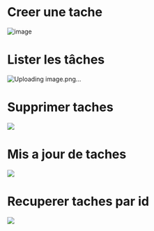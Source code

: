 # Creer une tache
![image](https://github.com/adamandaw/api_to-do-list/assets/149384187/cefa7f7b-9bae-4411-9856-abc29775fbf7)


# Lister les tâches
![Uploading image.png…]()


# Supprimer taches
<img src="vid/supprimerTache.png">

# Mis a jour de taches
<img src="vid/Update.png">

# Recuperer taches par id
<img src="vid/tacheById.png">
